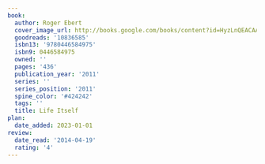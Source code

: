 ```yaml
---
book:
  author: Roger Ebert
  cover_image_url: http://books.google.com/books/content?id=HyzLnQEACAAJ&printsec=frontcover&img=1&zoom=1&source=gbs_api
  goodreads: '10836585'
  isbn13: '9780446584975'
  isbn9: 0446584975
  owned: ''
  pages: '436'
  publication_year: '2011'
  series: ''
  series_position: '2011'
  spine_color: '#424242'
  tags: ''
  title: Life Itself
plan:
  date_added: 2023-01-01
review:
  date_read: '2014-04-19'
  rating: '4'
---
```

